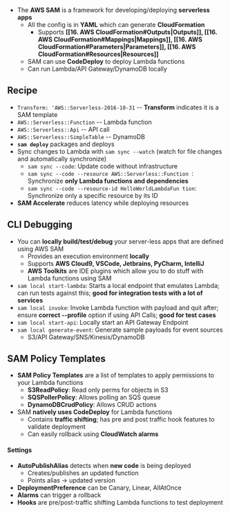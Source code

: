 - The **AWS SAM** is a framework for developing/deploying **serverless apps**
	- All the config is in **YAML** which can generate **CloudFormation**
		- Supports **[[16. AWS CloudFormation#Outputs|Outputs]], [[16. AWS CloudFormation#Mappings|Mappings]], [[16. AWS CloudFormation#Parameters|Parameters]], [[16. AWS CloudFormation#Resources|Resources]]**
	- SAM can use **CodeDeploy** to deploy Lambda functions
	- Can run Lambda/API Gateway/DynamoDB locally

## Recipe 

- `Transform: 'AWS::Serverless-2016-10-31` -- **Transform** indicates it is a SAM template
- `AWS::Serverless::Function` -- Lambda function
- `AWS::Serverless::Api` -- API call
- `AWS::Serverless::SimpleTable` -- DynamoDB
- **`sam deploy`** packages and deploys
- Sync changes to Lambda with `sam sync --watch` (watch for file changes and automatically synchronize)
	- `sam sync --code`: Update code without infrastructure
	- `sam sync --code --resource AWS::Serverless::Function `: Synchronize **only Lambda functions and dependencies**
	- `sam sync --code --resource-id HelloWorldLambdaFun tion`: Synchronize only a specific resource by its ID
- **SAM Accelerate** reduces latency while deploying resources

## CLI Debugging

- You can **locally build/test/debug** your server-less apps that are defined using AWS SAM
	- Provides an execution environment **locally**
	- Supports **AWS Cloud9, VSCode, Jetbrains, PyCharm, IntelliJ**
	- **AWS Toolkits** are IDE plugins which allow you to do stuff with Lambda functions using SAM 
- `sam local start-lambda`: Starts a local endpoint that emulates Lambda; can run tests against this; **good for integration tests with a lot of services**
- `sam local invoke`: Invoke Lambda function with payload and quit after; ensure **correct --profile** option if using API Calls; **good for test cases**
- `sam local start-api`: Locally start an API Gateway Endpoint
- `sam local generate-event`: Generate sample payloads for event sources
	- S3/API Gateway/SNS/Kinesis/DynamoDB

## SAM Policy Templates

- **SAM Policy Templates** are a list of templates to apply permissions to your Lambda functions
	- **S3ReadPolicy**: Read only perms for objects in S3
	- **SQSPollerPolicy**: Allows polling an SQS queue
	- **DynamoDBCrudPolicy**: Allows CRUD actions
- SAM **natively uses CodeDeploy** for Lambda functions
	- Contains **traffic shifting**; has pre and post traffic hook features to validate deployment
	- Can easily rollback using **CloudWatch alarms**

#### Settings

- **AutoPublishAlias** detects when **new code** is being deployed
	- Creates/publishes an updated function
	- Points alias -> updated version 
- **DeploymentPreference** can be Canary, Linear, AllAtOnce
- **Alarms** can trigger a rollback
- **Hooks** are pre/post-traffic shifting Lambda functions to test deployment

